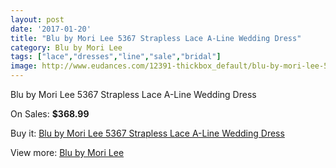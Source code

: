 ```yaml
---
layout: post
date: '2017-01-20'
title: "Blu by Mori Lee 5367 Strapless Lace A-Line Wedding Dress"
category: Blu by Mori Lee
tags: ["lace","dresses","line","sale","bridal"]
image: http://www.eudances.com/12391-thickbox_default/blu-by-mori-lee-5367-strapless-lace-a-line-wedding-dress.jpg
---
```

Blu by Mori Lee 5367 Strapless Lace A-Line Wedding Dress

On Sales: **$368.99**
<a href="https://www.eudances.com/en/blu-by-mori-lee/3840-blu-by-mori-lee-5367-strapless-lace-a-line-wedding-dress.html"><amp-img layout="responsive" width="600" height="600" src="//www.eudances.com/12391-thickbox_default/blu-by-mori-lee-5367-strapless-lace-a-line-wedding-dress.jpg" alt="Blu by Mori Lee 5367 Strapless Lace A-Line Wedding Dress 0" /></a>
<a href="https://www.eudances.com/en/blu-by-mori-lee/3840-blu-by-mori-lee-5367-strapless-lace-a-line-wedding-dress.html"><amp-img layout="responsive" width="600" height="600" src="//www.eudances.com/12392-thickbox_default/blu-by-mori-lee-5367-strapless-lace-a-line-wedding-dress.jpg" alt="Blu by Mori Lee 5367 Strapless Lace A-Line Wedding Dress 1" /></a>
<a href="https://www.eudances.com/en/blu-by-mori-lee/3840-blu-by-mori-lee-5367-strapless-lace-a-line-wedding-dress.html"><amp-img layout="responsive" width="600" height="600" src="//www.eudances.com/12393-thickbox_default/blu-by-mori-lee-5367-strapless-lace-a-line-wedding-dress.jpg" alt="Blu by Mori Lee 5367 Strapless Lace A-Line Wedding Dress 2" /></a>
<a href="https://www.eudances.com/en/blu-by-mori-lee/3840-blu-by-mori-lee-5367-strapless-lace-a-line-wedding-dress.html"><amp-img layout="responsive" width="600" height="600" src="//www.eudances.com/12394-thickbox_default/blu-by-mori-lee-5367-strapless-lace-a-line-wedding-dress.jpg" alt="Blu by Mori Lee 5367 Strapless Lace A-Line Wedding Dress 3" /></a>
<a href="https://www.eudances.com/en/blu-by-mori-lee/3840-blu-by-mori-lee-5367-strapless-lace-a-line-wedding-dress.html"><amp-img layout="responsive" width="600" height="600" src="//www.eudances.com/12395-thickbox_default/blu-by-mori-lee-5367-strapless-lace-a-line-wedding-dress.jpg" alt="Blu by Mori Lee 5367 Strapless Lace A-Line Wedding Dress 4" /></a>

Buy it: [Blu by Mori Lee 5367 Strapless Lace A-Line Wedding Dress](https://www.eudances.com/en/blu-by-mori-lee/3840-blu-by-mori-lee-5367-strapless-lace-a-line-wedding-dress.html "Blu by Mori Lee 5367 Strapless Lace A-Line Wedding Dress")

View more: [Blu by Mori Lee](https://www.eudances.com/en/39-blu-by-mori-lee "Blu by Mori Lee")